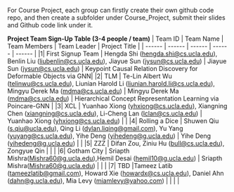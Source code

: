 For Course Project, each group can firstly create their own github code repo, and then create a subfolder under Course_Project, submit their slides and Github code link under it.

**Project Team Sign-Up Table (3-4 people / team)**
| Team ID | Team Name | Team Members | Team Leader | Project Title |
| ------ | ------ | ------ | ------ | ------ |
|1| First Signup Team | Hengda Shi (hengda.shi@cs.ucla.edu), Benlin Liu (liubenlin@cs.ucla.edu), Jiayue Sun (jysun@cs.ucla.edu) | Jiayue Sun (jysun@cs.ucla.edu) | Keypoint Causal Relation Discovery for Deformable Objects via GNN|
|2| TLM | Te-Lin Albert Wu (telinwu@cs.ucla.edu), Liunian Harold Li (liunian.harold.li@cs.ucla.edu), Mingyu Derek Ma (mdma@cs.ucla.edu) | Mingyu Derek Ma (mdma@cs.ucla.edu) | Hierarchical Concept Representation Learning via Poincare-GNN |
|3| XCL | Yuanhao Xiong (yhxiong@cs.ucla.edu), Xiangning Chen (xiangning@cs.ucla.edu), Li-Cheng Lan (lclan@cs.ucla.edu) | Yuanhao Xiong (yhxiong@cs.ucla.edu) |  |
|4| Rolling a Dice | Shuwen Qiu (s.qiu@ucla.edu), Qing Li (dylan.liqing@gmail.com), Yu Yang (yuyang@cs.ucla.edu), Yihe Deng (yihedeng@g.ucla.edu) |  Yihe Deng (yihedeng@g.ucla.edu) | |
|5| ZZZ | Difan Zou, Ziniu Hu (bull@cs.ucla.edu), Zongyue Qin  |  | |
|6| Gotham City | Sriapth Mishra(Mishra60@g.ucla.edu),Hemil Desai (hemil10@g.ucla.edu) | Sriapth Mishra(Mishra60@g.ucla.edu) |  | |
|7| TBD |Tameez Latib (tameezlatib@gmail.com), Howard Xie (howardx@cs.ucla.edu), Daniel Ahn (dahn@g.ucla.edu), Mia Levy (miamlevy@yahoo.com) |  |  | |
